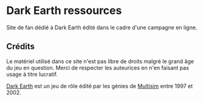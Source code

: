 # Dark Earth ressources

Site de fan dédié à Dark Earth édité dans le cadre d'une campagne en ligne.

## Crédits

Le matériel utilisé dans ce site n'est pas libre de droits malgré le grand âge du jeu en question. Merci de respecter les auteurices en n'en faisant pas usage à titre lucratif.

[Dark Earth](https://fr.wikipedia.org/wiki/Dark_Earth_(jeu_de_r%C3%B4le)) est un jeu de rôle édité par les génies de [Multisim](https://fr.wikipedia.org/wiki/Multisim) entre 1997 et 2002.
